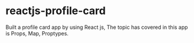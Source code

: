 # reactjs-profile-card
Built a profile card app by using React js, The topic has covered in this app is Props, Map, Proptypes. 
